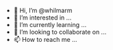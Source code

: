 - 👋 Hi, I’m @whilmarm
- 👀 I’m interested in ...
- 🌱 I’m currently learning ...
- 💞️ I’m looking to collaborate on ...
- 📫 How to reach me ...

<!---
whilmarm/whilmarm is a ✨ special ✨ repository because its `README.md` (this file) appears on your GitHub profile.
You can click the Preview link to take a look at your changes.
--->
